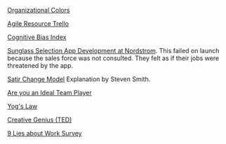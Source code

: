 <!--bl
(filemeta
    (title "General"))
/bl-->

[Organizational Colors](https://www.workplacepeaceinstitute.com/post/reimagining-the-workplace-organizational-paradigms)

[Agile Resource Trello](https://trello.com/b/1lfMkCOh/software-profession-resources)

[Cognitive Bias Index](https://upload.wikimedia.org/wikipedia/commons/6/65/Cognitive_bias_codex_en.svg?ref=insanelyusefulwebsites)

[Sunglass Selection App Development at Nordstrom](https://www.youtube.com/watch?v=2NFH3VC6LNs). This failed on launch because the sales force was not consulted. They felt as if their jobs were threatened by the app.

[Satir Change Model](https://stevenmsmith.com/ar-satir-change-model/) Explanation by Steven Smith.

[Are you an Ideal Team Player](https://www.youtube.com/watch?v=PRh80RyT74I)

[Yog's Law](https://www.chrisstead.net/power-dynamics/yogs-law/workplace-safety/2021/07/16/yogs-law-power-responsibility-and-accountability.html)

[Creative Genius (TED)](https://www.ted.com/talks/elizabeth_gilbert_your_elusive_creative_genius)

[9 Lies about Work Survey](https://catalystgrowthadvisors.com/2019/06/25/nine-lies-about-work-8-question-team-engagement-assessment/)